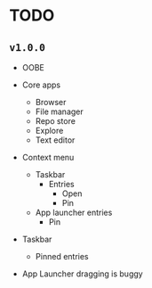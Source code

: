 # TODO
## `v1.0.0`
- OOBE 

- Core apps
    - Browser
    - File manager
    - Repo store
    - Explore
    - Text editor

- Context menu
    - Taskbar
        - Entries
            - Open
            - Pin
    - App launcher entries
        - Pin

- Taskbar
    - Pinned entries
    
- App Launcher dragging is buggy